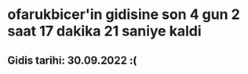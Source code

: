 # ofarukbicer'in gidisine son 4 gun 2 saat 17 dakika 21 saniye kaldi

## Gidis tarihi: 30.09.2022 :(
